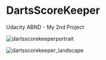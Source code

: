 # DartsScoreKeeper
Udacity ABND - My 2nd Project


![dartsscorekeeperportrait](https://user-images.githubusercontent.com/34236177/39290407-1dc773d2-4938-11e8-81de-49912d1d48eb.JPG)


![dartsscorekeeper_landscape](https://user-images.githubusercontent.com/34236177/39290406-1da758cc-4938-11e8-9674-1e48f8345587.JPG)

